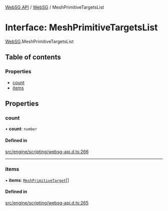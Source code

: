[WebSG API](../README.md) / [WebSG](../modules/WebSG.md) / MeshPrimitiveTargetsList

# Interface: MeshPrimitiveTargetsList

[WebSG](../modules/WebSG.md).MeshPrimitiveTargetsList

## Table of contents

### Properties

- [count](WebSG.MeshPrimitiveTargetsList.md#count)
- [items](WebSG.MeshPrimitiveTargetsList.md#items)

## Properties

### count

• **count**: `number`

#### Defined in

[src/engine/scripting/websg-api.d.ts:266](https://github.com/thirdroom/thirdroom/blob/972fa72b/src/engine/scripting/websg-api.d.ts#L266)

___

### items

• **items**: [`MeshPrimitiveTarget`](WebSG.MeshPrimitiveTarget.md)[]

#### Defined in

[src/engine/scripting/websg-api.d.ts:265](https://github.com/thirdroom/thirdroom/blob/972fa72b/src/engine/scripting/websg-api.d.ts#L265)
